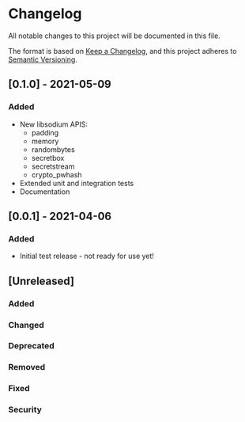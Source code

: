 # Changelog
All notable changes to this project will be documented in this file.

The format is based on [Keep a Changelog](https://keepachangelog.com/en/1.0.0/),
and this project adheres to [Semantic Versioning](https://semver.org/spec/v2.0.0.html).

## [0.1.0] - 2021-05-09
### Added
- New libsodium APIS:
  - padding
  - memory
  - randombytes
  - secretbox
  - secretstream
  - crypto_pwhash
- Extended unit and integration tests
- Documentation

## [0.0.1] - 2021-04-06
### Added
- Initial test release - not ready for use yet!

## [Unreleased]
### Added
### Changed
### Deprecated
### Removed
### Fixed
### Security